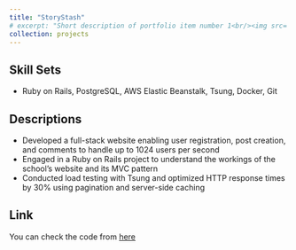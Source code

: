 ```yaml
---
title: "StoryStash"
# excerpt: "Short description of portfolio item number 1<br/><img src='/images/500x300.png'>"
collection: projects
---
```

## Skill Sets
- Ruby on Rails, PostgreSQL, AWS Elastic Beanstalk, Tsung, Docker, Git

## Descriptions
- Developed a full-stack website enabling user registration, post creation, and comments to handle up to 1024 users per second
- Engaged in a Ruby on Rails project to understand the workings of the school’s website and its MVC pattern
- Conducted load testing with Tsung and optimized HTTP response times by 30% using pagination and server-side caching

## Link
You can check the code from [here](https://github.com/chauAlex/StoryStash)
